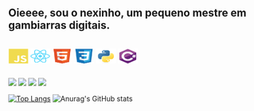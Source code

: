 ## Oieeee, sou o nexinho, um pequeno mestre em gambiarras digitais.

<div style="display: inline_block"><br>
  <img align="center" alt="nexus-Js" height="30" width="40" src="https://raw.githubusercontent.com/devicons/devicon/master/icons/javascript/javascript-plain.svg">
  <img align="center" alt="nexus-React" height="30" width="40" src="https://raw.githubusercontent.com/devicons/devicon/master/icons/react/react-original.svg">
  <img align="center" alt="nexus-HTML" height="30" width="40" src="https://raw.githubusercontent.com/devicons/devicon/master/icons/html5/html5-original.svg">
  <img align="center" alt="nexus-CSS" height="30" width="40" src="https://raw.githubusercontent.com/devicons/devicon/master/icons/css3/css3-original.svg">
  <img align="center" alt="nexus-Python" height="30" width="40" src="https://raw.githubusercontent.com/devicons/devicon/master/icons/python/python-original.svg">
  <img align="center" alt="nexus-Csharp" height="30" width="40" src="https://raw.githubusercontent.com/devicons/devicon/master/icons/csharp/csharp-original.svg">
  <!-- <img align="right" alt="nexus-pic" height="150" style="border-radius:50px;" src="https://cdn.discordapp.com/attachments/513523131756052511/1076925261309812746/profile.jpg"> -->
</div>
  
  ##
 
<div> 
  <a href="https://www.youtube.com/channel/UCKO6XnqrgmkzKWxloT72e7g" target="_blank"><img src="https://img.shields.io/badge/YouTube-FF0000?style=for-the-badge&logo=youtube&logoColor=white" target="_blank"></a>
  <a href="https://www.instagram.com/nexousdn/" target="_blank"><img src="https://img.shields.io/badge/-Instagram-%23E4405F?style=for-the-badge&logo=instagram&logoColor=white" target="_blank"></a>
  <a href = "mailto:withoutnexous@gmail.com"><img src="https://img.shields.io/badge/-Gmail-%23333?style=for-the-badge&logo=gmail&logoColor=white" target="_blank"></a>
  <a href="https://www.linkedin.com/in/andre-dal-negro-042b391bb/" target="_blank"><img src="https://img.shields.io/badge/-LinkedIn-%230077B5?style=for-the-badge&logo=linkedin&logoColor=white" target="_blank"></a> 
  
</div>
<div style="display:flex;">

[![Top Langs](https://github-readme-stats.vercel.app/api/top-langs/?username=wnexous&hide_progress=true)](https://github.com/wnexous)
![Anurag's GitHub stats](https://github-readme-stats.vercel.app/api?username=wnexous&show_icons=true&theme=radical)
</div>
